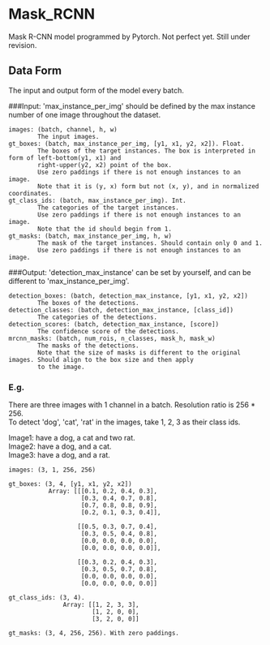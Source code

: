 # Mask_RCNN
Mask R-CNN model programmed by Pytorch.
Not perfect yet. Still under revision.

## Data Form
The input and output form of the model every batch.

###Input:
'max_instance_per_img' should be defined by the max instance number of one image throughout the dataset.

    images: (batch, channel, h, w)
            The input images.
    gt_boxes: (batch, max_instance_per_img, [y1, x1, y2, x2]). Float.
            The boxes of the target instances. The box is interpreted in form of left-bottom(y1, x1) and 
            right-upper(y2, x2) point of the box. 
            Use zero paddings if there is not enough instances to an image.
            Note that it is (y, x) form but not (x, y), and in normalized coordinates.
    gt_class_ids: (batch, max_instance_per_img). Int.
            The categories of the target instances.
            Use zero paddings if there is not enough instances to an image.
            Note that the id should begin from 1.
    gt_masks: (batch, max_instance_per_img, h, w)
            The mask of the target instances. Should contain only 0 and 1.
            Use zero paddings if there is not enough instances to an image.
    
###Output:
'detection_max_instance' can be set by yourself, and can be different to 'max_instance_per_img'. 

    detection_boxes: (batch, detection_max_instance, [y1, x1, y2, x2])
            The boxes of the detections.
    detection_classes: (batch, detection_max_instance, [class_id])
            The categories of the detections.
    detection_scores: (batch, detection_max_instance, [score])
            The confidence score of the detections.
    mrcnn_masks: (batch, num_rois, n_classes, mask_h, mask_w)
            The masks of the detections.
            Note that the size of masks is different to the original images. Should align to the box size and then apply
            to the image.

### E.g.
There are three images with 1 channel in a batch. Resolution ratio is 256 * 256.<br>
To detect 'dog', 'cat', 'rat' in the images, take 1, 2, 3 as their class ids.<br>

Image1: have a dog, a cat and two rat.<br>
Image2: have a dog, and a cat.<br>
Image3: have a dog, and a rat.

    images: (3, 1, 256, 256)
    
    gt_boxes: (3, 4, [y1, x1, y2, x2])
               Array: [[[0.1, 0.2, 0.4, 0.3],
                        [0.3, 0.4, 0.7, 0.8],
                        [0.7, 0.8, 0.8, 0.9],
                        [0.2, 0.1, 0.3, 0.4]],
                       
                       [[0.5, 0.3, 0.7, 0.4],
                        [0.3, 0.5, 0.4, 0.8],
                        [0.0, 0.0, 0.0, 0.0],
                        [0.0, 0.0, 0.0, 0.0]],
                       
                       [[0.3, 0.2, 0.4, 0.3],
                        [0.3, 0.5, 0.7, 0.8],
                        [0.0, 0.0, 0.0, 0.0],
                        [0.0, 0.0, 0.0, 0.0]]
                        
    gt_class_ids: (3, 4). 
                   Array: [[1, 2, 3, 3],
                           [1, 2, 0, 0],
                           [3, 2, 0, 0]]
                           
    gt_masks: (3, 4, 256, 256). With zero paddings.
